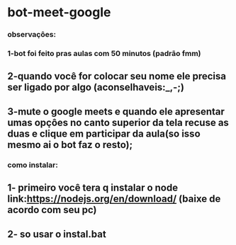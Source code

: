 # bot-meet-google
### observaçôes:
### 1-bot foi feito pras aulas com 50 minutos (padrão fmm)
## 2-quando você for colocar seu nome ele precisa ser ligado por algo (aconselhaveis:_,-;)
## 3-mute o google meets e quando ele apresentar umas opçôes no canto superior da tela recuse as duas e clique em participar da aula(so isso mesmo ai o bot faz o resto);
### como instalar:
## 1- primeiro você tera q instalar o node link:https://nodejs.org/en/download/ (baixe de acordo com seu pc)
## 2- so usar o instal.bat

